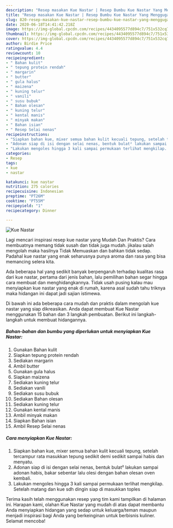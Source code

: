 ```yaml
---
description: "Resep masakan Kue Nastar | Resep Bumbu Kue Nastar Yang Menggugah Selera"
title: "Resep masakan Kue Nastar | Resep Bumbu Kue Nastar Yang Menggugah Selera"
slug: 820-resep-masakan-kue-nastar-resep-bumbu-kue-nastar-yang-menggugah-selera
date: 2020-06-18T14:41:42.218Z
image: https://img-global.cpcdn.com/recipes/4434095577d894c7/751x532cq70/kue-nastar-foto-resep-utama.jpg
thumbnail: https://img-global.cpcdn.com/recipes/4434095577d894c7/751x532cq70/kue-nastar-foto-resep-utama.jpg
cover: https://img-global.cpcdn.com/recipes/4434095577d894c7/751x532cq70/kue-nastar-foto-resep-utama.jpg
author: Birdie Price
ratingvalue: 4.4
reviewcount: 10
recipeingredient:
- " Bahan kulit"
- " tepung protein rendah"
- " margarin"
- " butter"
- " gula halus"
- " maizena"
- " kuning telur"
- " vanili"
- " susu bubuk"
- " Bahan olesan"
- " kuning telur"
- " kental manis"
- " minyak makan"
- " Bahan isian"
- " Resep Selai nenas"
recipeinstructions:
- "Siapkan bahan kue, mixer semua bahan kulit kecuali tepung, setelah tercampur rata masukkan tepung sedikit demi sedikit sampai habis dan menyatu."
- "Adonan siap di isi dengan selai nenas, bentuk bulat² lakukan sampai adonan habis, bakar sebentar lalu olesi dengan bahan olesan oven kembali."
- "Lakukan mengoles hingga 3 kali sampai permukaan terlihat mengkilap. Setelah matang dan kue sdh dingin siap di masukkan toples"
categories:
- Resep
tags:
- kue
- nastar

katakunci: kue nastar 
nutrition: 275 calories
recipecuisine: Indonesian
preptime: "PT26M"
cooktime: "PT55M"
recipeyield: "1"
recipecategory: Dinner

---
```



![Kue Nastar](https://img-global.cpcdn.com/recipes/4434095577d894c7/751x532cq70/kue-nastar-foto-resep-utama.jpg)

Lagi mencari inspirasi resep kue nastar yang Mudah Dan Praktis? Cara membuatnya memang tidak susah dan tidak juga mudah. jikalau salah mengolah maka hasilnya Tidak Memuaskan dan bahkan tidak sedap. Padahal kue nastar yang enak seharusnya punya aroma dan rasa yang bisa memancing selera kita.



Ada beberapa hal yang sedikit banyak berpengaruh terhadap kualitas rasa dari kue nastar, pertama dari jenis bahan, lalu pemilihan bahan segar hingga cara membuat dan menghidangkannya. Tidak usah pusing kalau mau menyiapkan kue nastar yang enak di rumah, karena asal sudah tahu triknya maka hidangan ini dapat jadi sajian istimewa.


Di bawah ini ada beberapa cara mudah dan praktis dalam mengolah kue nastar yang siap dikreasikan. Anda dapat membuat Kue Nastar menggunakan 15 bahan dan 3 langkah pembuatan. Berikut ini langkah-langkah untuk membuat hidangannya.

<!--inarticleads1-->

##### Bahan-bahan dan bumbu yang diperlukan untuk menyiapkan Kue Nastar:

1. Gunakan  Bahan kulit
1. Siapkan  tepung protein rendah
1. Sediakan  margarin
1. Ambil  butter
1. Gunakan  gula halus
1. Siapkan  maizena
1. Sediakan  kuning telur
1. Sediakan  vanili
1. Sediakan  susu bubuk
1. Sediakan  Bahan olesan
1. Sediakan  kuning telur
1. Gunakan  kental manis
1. Ambil  minyak makan
1. Siapkan  Bahan isian
1. Ambil  Resep Selai nenas




<!--inarticleads2-->

##### Cara menyiapkan Kue Nastar:

1. Siapkan bahan kue, mixer semua bahan kulit kecuali tepung, setelah tercampur rata masukkan tepung sedikit demi sedikit sampai habis dan menyatu.
1. Adonan siap di isi dengan selai nenas, bentuk bulat² lakukan sampai adonan habis, bakar sebentar lalu olesi dengan bahan olesan oven kembali.
1. Lakukan mengoles hingga 3 kali sampai permukaan terlihat mengkilap. Setelah matang dan kue sdh dingin siap di masukkan toples




Terima kasih telah menggunakan resep yang tim kami tampilkan di halaman ini. Harapan kami, olahan Kue Nastar yang mudah di atas dapat membantu Anda menyiapkan hidangan yang sedap untuk keluarga/teman maupun menjadi inspirasi bagi Anda yang berkeinginan untuk berbisnis kuliner. Selamat mencoba!
